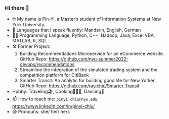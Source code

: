 ### Hi there 👋 
- 🤓 My name is Pin-Yi, a Master’s student of Information Systems at New York University.
- 💬 Languages that I speak fluently: Mandarin, English, German
- 👩‍💻 Programming Language: Python, C++, Hadoop, Java, Excel VBA, MATLAB, R, SQL
- 🛠 Former Project:
  1. Building Recommendations Microservice for an eCommerce website.  
  GitHub Repo: https://github.com/nyu-summer2022-devops/recommendations
  2. Streamline the integration of the simulated trading system and the competition platform for CitiBank
  3. Smarter Transit: An analytic for building good life for New Yorker.  
  GitHub Repo: https://github.com/rayichiu/Smarter-Transit
- Hobby: Traveling🏖, Cooking🧑🏻‍🍳, Dancing💃
- 📫 How to reach me: `pinyi.chiu@nyu.edu`; https://www.linkedin.com/in/pinyi-chiu/
- 😄 Pronouns: she/ her/ hers

<!--
**rayichiu/rayichiu** is a ✨ _special_ ✨ repository because its `README.md` (this file) appears on your GitHub profile.

Here are some ideas to get you started:

- 🔭 I’m currently working on ...
- 🌱 I’m currently learning ...
- 👯 I’m looking to collaborate on ...
- 🤔 I’m looking for help with ...
- 📫 How to reach me: ...
- 😄 Pronouns: ...
- ⚡ Fun fact: ...
-->

